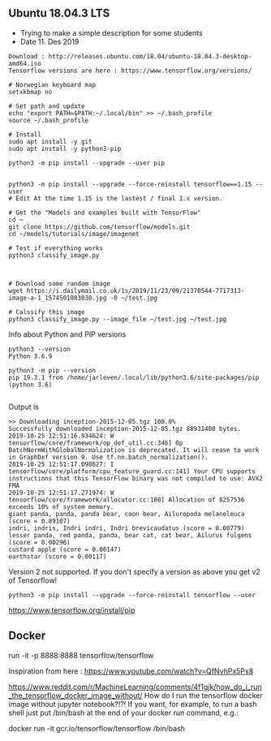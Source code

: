 ##  Ubuntu 18.04.3 LTS
* Trying to make a simple description for some students
* Date 11. Des 2019

```
Download : http://releases.ubuntu.com/18.04/ubuntu-18.04.3-desktop-amd64.iso
Tensorflow versions are here : https://www.tensorflow.org/versions/

# Norwegian keyboard map
setxkbmap no

# Set path and update
echo "export PATH=$PATH:~/.local/bin" >> ~/.bash_profile
source ~/.bash_profile

# Install 
sudo apt install -y git
sudo apt install -y python3-pip

python3 -m pip install --upgrade --user pip 


python3 -m pip install --upgrade --force-reinstall tensorflow==1.15 --user
# Edit At the time 1.15 is the lastest / final 1.x version.

# Get the "Models and examples built with TensorFlow"
cd ~
git clone https://github.com/tensorflow/models.git
cd ~/models/tutorials/image/imagenet

# Test if everything works
python3 classify_image.py



# Download some random image
wget https://i.dailymail.co.uk/1s/2019/11/23/09/21370544-7717313-image-a-1_1574501083030.jpg -O ~/test.jpg

# Calssify this image
python3 classify_image.py --image_file ~/test.jpg ~/test.jpg

```




Info about Python and PIP versions
```
python3 --version
Python 3.6.9

python3 -m pip --version
pip 19.3.1 from /home/jarleven/.local/lib/python3.6/site-packages/pip (python 3.6)


```

Output is 
```
>> Downloading inception-2015-12-05.tgz 100.0%
Successfully downloaded inception-2015-12-05.tgz 88931400 bytes.
2019-10-25 12:51:16.934624: W tensorflow/core/framework/op_def_util.cc:346] Op BatchNormWithGlobalNormalization is deprecated. It will cease to work in GraphDef version 9. Use tf.nn.batch_normalization().
2019-10-25 12:51:17.098627: I tensorflow/core/platform/cpu_feature_guard.cc:141] Your CPU supports instructions that this TensorFlow binary was not compiled to use: AVX2 FMA
2019-10-25 12:51:17.271974: W tensorflow/core/framework/allocator.cc:108] Allocation of 8257536 exceeds 10% of system memory.
giant panda, panda, panda bear, coon bear, Ailuropoda melanoleuca (score = 0.89107)
indri, indris, Indri indri, Indri brevicaudatus (score = 0.00779)
lesser panda, red panda, panda, bear cat, cat bear, Ailurus fulgens (score = 0.00296)
custard apple (score = 0.00147)
earthstar (score = 0.00117)
```


 Version 2 not supported. If you don't specify a version as above you get v2 of Tensorflow!
```
python3 -m pip install --upgrade --force-reinstall tensorflow --user
```


https://www.tensorflow.org/install/pip

## Docker

run -it -p 8888:8888 tensorflow/tensorflow


Inspiration from here : https://www.youtube.com/watch?v=QfNvhPx5Px8


https://www.reddit.com/r/MachineLearning/comments/4f1gjk/how_do_i_run_the_tensorflow_docker_image_without/
How do I run the tensorflow docker image without jupyter notebook?!?!
If you want, for example, to run a bash shell just put /bin/bash at the end of your docker run command, e.g.:

docker run -it gcr.io/tensorflow/tensorflow /bin/bash
